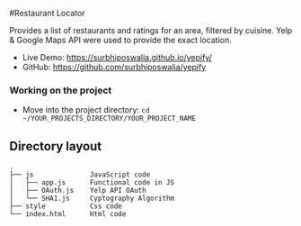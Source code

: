 #Restaurant Locator

Provides a list of restaurants and ratings for an area, filtered by cuisine. Yelp & Google Maps API were used to provide the exact location.

* Live Demo: https://surbhiposwalia.github.io/yepify/
* GitHub: https://github.com/surbhiposwalia/yepify

### Working on the project

* Move into the project directory: `cd ~/YOUR_PROJECTS_DIRECTORY/YOUR_PROJECT_NAME`

## Directory layout

```
.
├── js     			JavaScript code
│   ├── app.js  	Functional code in JS 
│   ├── OAuth.js    Yelp API OAuth
│   └── SHA1.js    	Cyptography Algorithm
├── style      		Css code
└── index.html      Html code

```